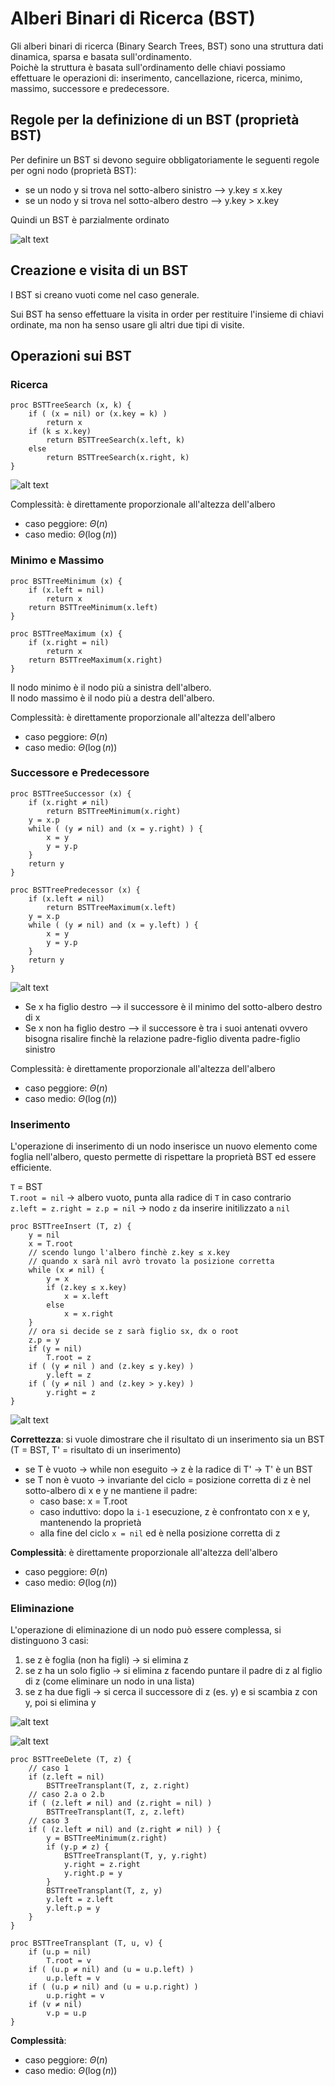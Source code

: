 # Alberi Binari di Ricerca (BST)
Gli alberi binari di ricerca (Binary Search Trees, BST) sono una struttura dati dinamica, sparsa e basata sull'ordinamento.  
Poichè la struttura è basata sull'ordinamento delle chiavi possiamo effettuare le operazioni di: inserimento, cancellazione, ricerca, minimo, massimo, successore e predecessore.

## Regole per la definizione di un BST (proprietà BST)
Per definire un BST si devono seguire obbligatoriamente le seguenti regole per ogni nodo (proprietà BST):
- se un nodo y si trova nel sotto-albero sinistro --> y.key ≤ x.key
- se un nodo y si trova nel sotto-albero destro --> y.key > x.key

Quindi un BST è parzialmente ordinato

![alt text](images/09_03.png)

## Creazione e visita di un BST
I BST si creano vuoti come nel caso generale.

Sui BST ha senso effettuare la visita in order per restituire l'insieme di chiavi ordinate, ma non ha senso usare gli altri due tipi di visite.

## Operazioni sui BST

### Ricerca
```pseudocode
proc BSTTreeSearch (x, k) {
    if ( (x = nil) or (x.key = k) )
        return x
    if (k ≤ x.key)
        return BSTTreeSearch(x.left, k)
    else
        return BSTTreeSearch(x.right, k)
}
```

![alt text](images/09_04.png)

Complessità: è direttamente proporzionale all'altezza dell'albero
- caso peggiore: $\Theta(n)$
- caso medio: $\Theta(\log(n))$

### Minimo e Massimo
```pseudocode
proc BSTTreeMinimum (x) {
    if (x.left = nil)
        return x
    return BSTTreeMinimum(x.left)
}

proc BSTTreeMaximum (x) {
    if (x.right = nil)
        return x
    return BSTTreeMaximum(x.right)
}
```

Il nodo minimo è il nodo più a sinistra dell'albero.  
Il nodo massimo è il nodo più a destra dell'albero.

Complessità: è direttamente proporzionale all'altezza dell'albero
- caso peggiore: $\Theta(n)$
- caso medio: $\Theta(\log(n))$

### Successore e Predecessore
```pseudocode
proc BSTTreeSuccessor (x) {
    if (x.right ≠ nil)
        return BSTTreeMinimum(x.right)
    y = x.p
    while ( (y ≠ nil) and (x = y.right) ) {
        x = y
        y = y.p
    }
    return y
}

proc BSTTreePredecessor (x) {
    if (x.left ≠ nil)
        return BSTTreeMaximum(x.left)
    y = x.p
    while ( (y ≠ nil) and (x = y.left) ) {
        x = y
        y = y.p
    }
    return y
}
```

![alt text](images/09_05.png)

- Se x ha figlio destro --> il successore è il minimo del sotto-albero destro di x
- Se x non ha figlio destro --> il successore è tra i suoi antenati ovvero bisogna risalire finchè la relazione padre-figlio diventa padre-figlio sinistro

Complessità: è direttamente proporzionale all'altezza dell'albero
- caso peggiore: $\Theta(n)$
- caso medio: $\Theta(\log(n))$

### Inserimento
L'operazione di inserimento di un nodo inserisce un nuovo elemento come foglia nell'albero, questo permette di rispettare la proprietà BST ed essere efficiente.

`T` = BST  
`T.root = nil` -> albero vuoto, punta alla radice di `T` in caso contrario  
`z.left = z.right = z.p = nil` -> nodo `z` da inserire initilizzato a `nil`

```pseudocode
proc BSTTreeInsert (T, z) {
    y = nil
    x = T.root
    // scendo lungo l'albero finchè z.key ≤ x.key
    // quando x sarà nil avrò trovato la posizione corretta
    while (x ≠ nil) {
        y = x
        if (z.key ≤ x.key)
            x = x.left
        else
            x = x.right
    }
    // ora si decide se z sarà figlio sx, dx o root
    z.p = y
    if (y = nil)
        T.root = z
    if ( (y ≠ nil ) and (z.key ≤ y.key) )
        y.left = z
    if ( (y ≠ nil ) and (z.key > y.key) )
        y.right = z
}
```

![alt text](images/09_06.png)

**Correttezza**: si vuole dimostrare che il risultato di un inserimento sia un BST (T = BST, T' = risultato di un inserimento)
- se T è vuoto -> while non eseguito -> z è la radice di T' -> T' è un BST
- se T non è vuoto -> invariante del ciclo = posizione corretta di z è nel sotto-albero di x e y ne mantiene il padre:
    - caso base: x = T.root
    - caso induttivo: dopo la `i-1` esecuzione, z è confrontato con x e y, mantenendo la proprietà
    - alla fine del ciclo `x = nil` ed è nella posizione corretta di z

**Complessità**: è direttamente proporzionale all'altezza dell'albero
- caso peggiore: $\Theta(n)$
- caso medio: $\Theta(\log(n))$

### Eliminazione
L'operazione di eliminazione di un nodo può essere complessa, si distinguono 3 casi:
1. se z è foglia (non ha figli) -> si elimina z
2. se z ha un solo figlio -> si elimina z facendo puntare il padre di z al figlio di z (come eliminare un nodo in una lista)
3. se z ha due figli -> si cerca il successore di z (es. y) e si scambia z con y, poi si elimina y

![alt text](images/09_07.png)

![alt text](images/09_08.png)

```pseudocode
proc BSTTreeDelete (T, z) {
    // caso 1
    if (z.left = nil)
        BSTTreeTransplant(T, z, z.right)
    // caso 2.a o 2.b
    if ( (z.left ≠ nil) and (z.right = nil) )
        BSTTreeTransplant(T, z, z.left)
    // caso 3
    if ( (z.left ≠ nil) and (z.right ≠ nil) ) {
        y = BSTTreeMinimum(z.right)
        if (y.p ≠ z) {
            BSTTreeTransplant(T, y, y.right)
            y.right = z.right
            y.right.p = y
        }
        BSTTreeTransplant(T, z, y)
        y.left = z.left
        y.left.p = y
    }
}

proc BSTTreeTransplant (T, u, v) {
    if (u.p = nil)
        T.root = v
    if ( (u.p ≠ nil) and (u = u.p.left) )
        u.p.left = v
    if ( (u.p ≠ nil) and (u = u.p.right) )
        u.p.right = v
    if (v ≠ nil)
        v.p = u.p
}
```

**Complessità**:
- caso peggiore: $\Theta(n)$
- caso medio: $\Theta(\log(n))$
